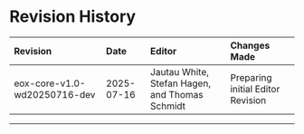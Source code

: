 <!--
---
toc:
  auto: false
  label: Revision History
  enumerate: Appendix D.
---
-->
# Revision History

| Revision                     | Date       | Editor                                         | Changes Made                      |
|:-----------------------------|:-----------|:-----------------------------------------------|:----------------------------------|
| eox-core-v1.0-wd20250716-dev | 2025-07-16 | Jautau White, Stefan Hagen, and Thomas Schmidt | Preparing initial Editor Revision |

-------
